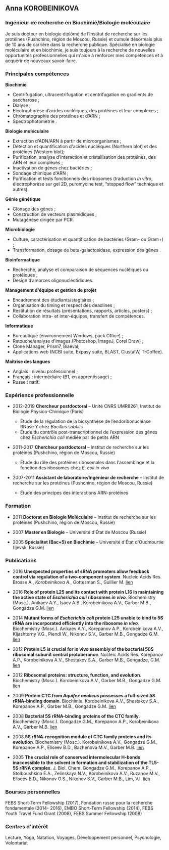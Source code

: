 ## Anna KOROBEINIKOVA
### Ingénieur de recherche en Biochimie/Biologie moléculaire
Je suis docteur en biologie diplômé de l’Institut de recherche sur les protéines (Pushchino, région de Moscou, Russie) et cumule désormais plus de 10 ans de carrière dans la recherche publique. Spécialisé en biologie moléculaire et en biochimie, je suis toujours à la recherche de nouvelles opportunités professionnelles qui m'aide à renforcer mes compétences et à acquérir de nouveaux savoir-faire.
### Principales compétences

**Biochimie**
* Centrifugation, ultracentrifugation et centrifugation en gradients de saccharose ;
* Dialyse ;
* Electrophorèse d’acides nucléiques, des protéines et leur complexes ;
* Chromatographie des protéines et d’ARN ;
* Spectrophotometrie .

**Biologie moléculaire**
* Extraction d'ADN/ARN à partir de microorganismes ;
* Détection et quantification d'acides nucléiques (Northern blot) et des protéines (Western blot);
* Purification, analyse d’interaction et cristallisation des protéines, des ARN et leur complexes ;
* Inactivation de gènes chez bactéries ;
* Sondage chimique d'ARN ;
* Purification et tests fonctionnels des ribosomes (traduction _in vitro_, électrophorèse sur gel 2D, puromycine test, “stopped flow” technique et autres).

**Génie génétique**
* Clonage des gènes ;
* Construction de vecteurs plasmidiques ;
* Mutagénèse dirigée par PCR.

**Microbiologie**
* Culture, caractérisation et quantification de bactéries (Gram- ou Gram+) ;
* Transformation, dosage de beta-galactosidase, expression des gènes .

**Bioinformatique**
* Recherche, analyse et comparaison de séquences nucléiques ou protéiques ;
* Design d’amorces oligonucléotidiques.

**Management d'équipe et gestion de projet**
* Encadrement des étudiants/stagiaires ;
* Organisation du timing et respect des deadlines ;
* Restitution de résultats (présentations, rapports, articles, posters) ;
* Collaboration intra- et inter-équipes, transfert de compétences.

**Informatique**
* Bureautique (environnement Windows, pack Office) ; 
* Retouche/analyse d'images (Photoshop, ImageJ, Corel Draw) ;
* Clone Manager, Prism7, Biaeval;
* Applications web (NCBI suite, Expasy suite, BLAST, ClustalW, T-Coffee).

**Maîtrise des langues**
* Anglais : niveau professionnel ;
* Français : intermédiaire (B1, en apprentissage) ;
* Russe : natif.

### Expérience professionnelle

* 2012-2019 **Chercheur postdoctoral** – Unité CNRS UMR8261, Institut de Biologie Physico-Chimique (Paris)
  * Étude de la régulation de la biosynthèse de l’endoribonucléase RNase Y chez _Bacillus subtilis_
  * Étude du contrôle post-transcriptionnel de l’expression des gènes chez _Escherichia coli_ médiée par de petits ARN

* 2011-2017 **Chercheur postdoctoral** – Institut de recherche sur les protéines (Pushchino, région de Moscou, Russie)
  * Étude du rôle des protéines ribosomales dans l'assemblage et la fonction des ribosomes chez _E. coli in vivo_

* 2007-2011 **Assistant de laboratoire/Ingénieur de recherche** – Institut de recherche sur les protéines (Pushchino, région de Moscou, Russie)
  * Étude des principes des interactions ARN-protéines


### Formation

* 2011 **Doctorat en Biologie Moléculaire** – Institut de recherche sur les protéines (Pushchino, région de Moscou, Russie)

* 2007 **Master en Biologie** – Université d'État de Moscou (Russie)

* 2005 **Spécialitet (Bac+5) en Biochimie** – Université d'État d'Oudmourtie (Ijevsk, Russie)


### Publications

* 2016 **Unexpected properties of sRNA promoters allow feedback control via regulation of a two-component system**. Nucleic Acids Res. Brosse A., _Korobeinikova А._, Gottesman S., Guillier M. [lien](https://www.ncbi.nlm.nih.gov/pubmed/27439713)

* 2016 **Role of protein L25 and its contact with protein L16 in maintaining the active state of _Escherichia coli_ ribosomes _in vivo_**. Biochemistry (Mosc.). Anikaev A.Y., Isaev A.B., Korobeinikova A.V., Garber M.B., Gongadze G.M. [lien](https://www.ncbi.nlm.nih.gov/pubmed/26885579)

* 2014 **Mutant forms of _Escherichia coli_ protein L25 unable to bind to 5S rRNA are incorporated efficiently into the ribosome _in vivo_**. Biochemistry (Mosc.). Anikaev A.Y., Korepanov A.P., Korobeinikova A.V., Kljashtorny V.G., Piendl W., Nikonov S.V., Garber M.B., Gongadze G.M. [lien](https://www.ncbi.nlm.nih.gov/pubmed/25365493)
 
* 2012 **Protein L5 is crucial for in vivo assembly of the bacterial 50S ribosomal subunit central protuberance**. Nucleic Acids Res. Korepanov A.P., Korobeinikova A.V., Shestakov S.A., Garber M.B., Gongadze, G.M. [lien](https://www.ncbi.nlm.nih.gov/pubmed/22821559)

* 2012 **Ribosomal proteins: structure, function, and evolution**. Biochemistry (Mosc.). Korobeinikova A.V., Garber M.B., Gongadze G.M. [lien](https://www.ncbi.nlm.nih.gov/pubmed/22817455)

* 2009 **Protein CTC from _Aquifex aeolicus_ possesses a full-sized 5S rRNA-binding domain**. Biochimie. Korobeinikova A.V., Shestakov S.A., Korepanov A.P., Garber M.B., Gongadze G.M. [lien](https://www.ncbi.nlm.nih.gov/pubmed/19041925)

* 2008 **Bacterial 5S rRNA-binding proteins of the CTC family**. Biochemistry (Mosc.). Gongadze G.M., Korepanov A.P., Korobeinikova A.V., Garber M.B. [lien](https://www.ncbi.nlm.nih.gov/pubmed/19216708)

* 2008 **5S rRNA-recognition module of CTC family proteins and its evolution**. Biochemistry (Mosc.). Korobeinikova A.V., Gongadze G.M., Korepanov A.P., Eliseev B.D., Bazhenova M.V., Garber M.B. [lien](https://www.ncbi.nlm.nih.gov/pubmed/18298371) 

* 2005 **The crucial role of conserved intermolecular H-bonds inaccessible to the solvent in formation and stabilization of the TL5-5S rRNA complex**. J. Biol. Chem.  Gongadze G.M., Korepanov A.P., Stolboushkina E.A., Zelinskaya N.V., Korobeinikova A.V., Ruzanov M.V., Eliseev B.D., Nikonov O.S., Nikonov S.V., Garber M.B., Lim, V.I. [lien](https://www.ncbi.nlm.nih.gov/pubmed/15718233)

### Bourses personnelles
FEBS Short-Term Fellowship (2017), Fondation russe pour la recherche fondamentale (2014- 2016), EMBO Short-Term Fellowship (2014), FEBS Youth Travel Fund Grant (2008), FEBS Summer Fellowship (2008)

### Centres d'intérêt
Lecture, Yoga, Natation, Voyages, Développement personnel, Psychologie, Volontariat


